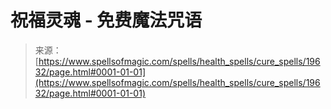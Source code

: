 <!--yml

category: 未分类

日期：2024年06月12日 19:01:47

-->

# 祝福灵魂 - 免费魔法咒语

> 来源：[https://www.spellsofmagic.com/spells/health_spells/cure_spells/19632/page.html#0001-01-01](https://www.spellsofmagic.com/spells/health_spells/cure_spells/19632/page.html#0001-01-01)
